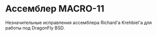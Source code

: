 Ассемблер MACRO-11
=============
Незначительные исправления ассемблера Richard'а Krehbiel'а для работы под DragonFly BSD.

